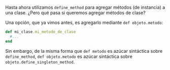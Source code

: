 Hasta ahora utilizamos `define_method` para agregar métodos (de instancia) a una clase. ¿Pero qué pasa si queremos agregar métodos de clase?

Una opción, que ya vimos antes, es agregarlo mediante `def objeto.metodo`:

```ruby
def mi_clase.mi_metodo_de_clase
  #...
end
```

Sin embargo, de la misma forma que `def metodo` es azúcar sintáctica sobre `define_method`, `def objeto.metodo` es azúcar sintáctica sobre `objeto.define_singleton_method`.
